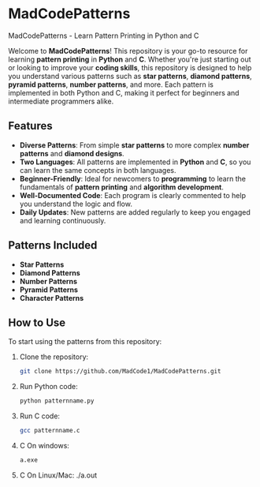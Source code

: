 # MadCodePatterns
MadCodePatterns - Learn Pattern Printing in Python and C

Welcome to **MadCodePatterns**! This repository is your go-to resource for learning **pattern printing** in **Python** and **C**. Whether you're just starting out or looking to improve your **coding skills**, this repository is designed to help you understand various patterns such as **star patterns**, **diamond patterns**, **pyramid patterns**, **number patterns**, and more. Each pattern is implemented in both Python and C, making it perfect for beginners and intermediate programmers alike.

## Features

- **Diverse Patterns**: From simple **star patterns** to more complex **number patterns** and **diamond designs**.
- **Two Languages**: All patterns are implemented in **Python** and **C**, so you can learn the same concepts in both languages.
- **Beginner-Friendly**: Ideal for newcomers to **programming** to learn the fundamentals of **pattern printing** and **algorithm development**.
- **Well-Documented Code**: Each program is clearly commented to help you understand the logic and flow.
- **Daily Updates**: New patterns are added regularly to keep you engaged and learning continuously.

## Patterns Included

- **Star Patterns**
- **Diamond Patterns**
- **Number Patterns**
- **Pyramid Patterns**
- **Character Patterns**

## How to Use

To start using the patterns from this repository:

1. Clone the repository:
   ```bash
   git clone https://github.com/MadCode1/MadCodePatterns.git
2. Run Python code:
   ```bash
   python patternname.py
3. Run C code:
   ```bash
   gcc patternname.c
4. C On windows:
   ```bash
   a.exe
5. C On Linux/Mac:
   ./a.out
